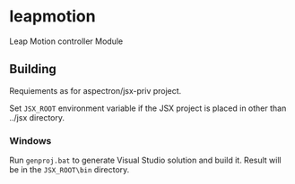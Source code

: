 # leapmotion

Leap Motion controller Module

## Building

Requiements as for aspectron/jsx-priv project.

Set `JSX_ROOT` environment variable if the JSX project is placed in other
than ../jsx directory.

### Windows

Run `genproj.bat` to generate Visual Studio solution and build it. Result will
be in the `JSX_ROOT\bin` directory.   